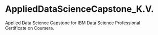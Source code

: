 # AppliedDataScienceCapstone_K.V.
Applied Data Science Capstone for IBM Data Science Professional Certificate on Coursera.
